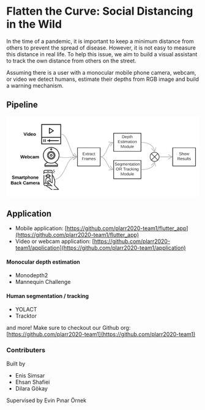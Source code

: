 # Flatten the Curve: Social Distancing in the Wild

In the time of a pandemic, it is important to keep a minimum distance from others to prevent
the spread of disease. However, it is not easy to measure this distance in real life. To help this
issue, we aim to build a visual assistant to track the own distance from others on the street.

Assuming there is a user with a monocular mobile phone camera, webcam, or video we detect humans, estimate their depths from RGB image and build a warning
mechanism.

## Pipeline

![Pipeline](/pipeline.png)

## Application

- Mobile application: [https://github.com/plarr2020-team1/flutter_app](https://github.com/plarr2020-team1/flutter_app)
- Video or webcam application: [https://github.com/plarr2020-team1/application](https://github.com/plarr2020-team1/application)

#### Monocular depth estimation

- Monodepth2
- Mannequin Challenge

#### Human segmentation / tracking
- YOLACT
- Tracktor

and more! Make sure to checkout our Github org: [https://github.com/plarr2020-team1](https://github.com/plarr2020-team1)

### Contributers

Built by
- Enis Simsar
- Ehsan Shafiei
- Dilara Gökay

Supervised by Evin Pınar Örnek
